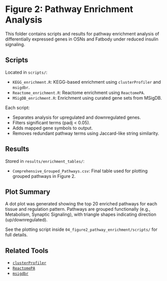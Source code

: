 # Figure 2: Pathway Enrichment Analysis

This folder contains scripts and results for pathway enrichment analysis of differentially expressed genes in OSNs and Fatbody under reduced insulin signaling.

##  Scripts

Located in `scripts/`:

- `KEGG_enrichment.R`: KEGG-based enrichment using `clusterProfiler` and `msigdbr`.
- `Reactome_enrichment.R`: Reactome enrichment using `ReactomePA`.
- `MSigDB_enrichment.R`: Enrichment using curated gene sets from MSigDB.

Each script:
- Separates analysis for upregulated and downregulated genes.
- Filters significant terms (padj < 0.05).
- Adds mapped gene symbols to output.
- Removes redundant pathway terms using Jaccard-like string similarity.

##  Results
Stored in `results/enrichment_tables/`:
- `Comprehensive_Grouped_Pathways.csv`: Final table used for plotting grouped pathways in Figure 2.

##  Plot Summary

A dot plot was generated showing the top 20 enriched pathways for each tissue and regulation pattern. Pathways are grouped functionally (e.g., Metabolism, Synaptic Signaling), with triangle shapes indicating direction (up/downregulated).

See the plotting script inside `04_figure2_pathway_enrichment/scripts/` for full details.


## Related Tools
- [`clusterProfiler`](https://bioconductor.org/packages/release/bioc/html/clusterProfiler.html)
- [`ReactomePA`](https://bioconductor.org/packages/release/bioc/html/ReactomePA.html)
- [`msigdbr`](https://cran.r-project.org/web/packages/msigdbr/)
